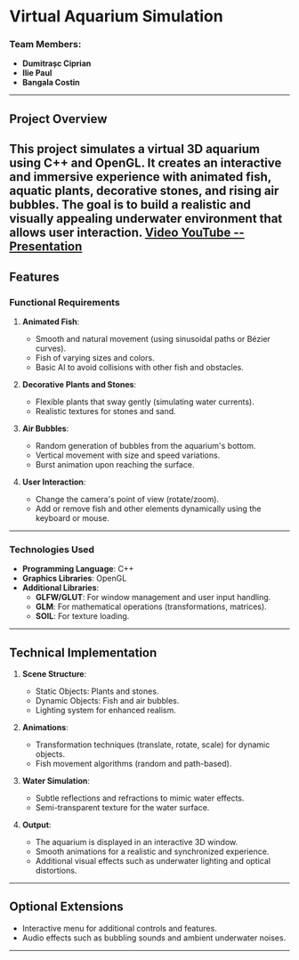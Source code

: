# Virtual Aquarium Simulation

### Team Members:
- **Dumitrașc Ciprian**
- **Ilie Paul**
- **Bangala Costin**

---

## Project Overview
This project simulates a virtual 3D aquarium using **C++** and **OpenGL**. It creates an interactive and immersive experience with animated fish, aquatic plants, decorative stones, and rising air bubbles. The goal is to build a realistic and visually appealing underwater environment that allows user interaction.
[Video YouTube -- Presentation](https://www.youtube.com/watch?v=HnZcWDy7-rY)
---

## Features

### Functional Requirements
1. **Animated Fish**:
   - Smooth and natural movement (using sinusoidal paths or Bézier curves).
   - Fish of varying sizes and colors.
   - Basic AI to avoid collisions with other fish and obstacles.

2. **Decorative Plants and Stones**:
   - Flexible plants that sway gently (simulating water currents).
   - Realistic textures for stones and sand.

3. **Air Bubbles**:
   - Random generation of bubbles from the aquarium's bottom.
   - Vertical movement with size and speed variations.
   - Burst animation upon reaching the surface.

4. **User Interaction**:
   - Change the camera's point of view (rotate/zoom).
   - Add or remove fish and other elements dynamically using the keyboard or mouse.

---

### Technologies Used
- **Programming Language**: C++
- **Graphics Libraries**: OpenGL
- **Additional Libraries**:
  - **GLFW/GLUT**: For window management and user input handling.
  - **GLM**: For mathematical operations (transformations, matrices).
  - **SOIL**: For texture loading.

---

## Technical Implementation

1. **Scene Structure**:
   - Static Objects: Plants and stones.
   - Dynamic Objects: Fish and air bubbles.
   - Lighting system for enhanced realism.

2. **Animations**:
   - Transformation techniques (translate, rotate, scale) for dynamic objects.
   - Fish movement algorithms (random and path-based).

3. **Water Simulation**:
   - Subtle reflections and refractions to mimic water effects.
   - Semi-transparent texture for the water surface.

4. **Output**:
   - The aquarium is displayed in an interactive 3D window.
   - Smooth animations for a realistic and synchronized experience.
   - Additional visual effects such as underwater lighting and optical distortions.

---

## Optional Extensions
- Interactive menu for additional controls and features.
- Audio effects such as bubbling sounds and ambient underwater noises.

---
